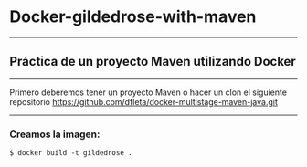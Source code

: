 # Docker-gildedrose-with-maven

-------

## Práctica de un proyecto Maven utilizando Docker

----------

Primero deberemos tener un proyecto Maven o hacer un clon el siguiente repositorio https://github.com/dfleta/docker-multistage-maven-java.git 

---------

### Creamos la imagen:

    $ docker build -t gildedrose .
    


